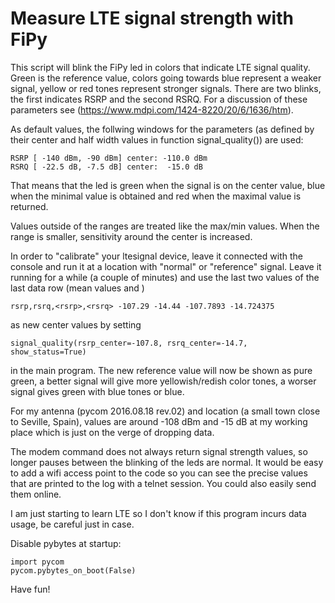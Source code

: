 # Measure LTE signal strength with FiPy

This script will blink the FiPy led in colors that indicate LTE signal quality. Green
is the reference value, colors going towards blue represent a weaker signal, yellow
or red tones represent stronger signals. There are two blinks, the first indicates 
RSRP and the second RSRQ. For a discussion of these parameters see 
(https://www.mdpi.com/1424-8220/20/6/1636/htm).

As default values, the follwing windows for the parameters (as defined
by their center and half width values in function signal_quality()) 
are used: 

    RSRP [ -140 dBm, -90 dBm] center: -110.0 dBm
    RSRQ [ -22.5 dB, -7.5 dB] center:  -15.0 dB

That means that the led is green when the signal is 
on the center value, blue when the minimal value is 
obtained and red when the maximal value is returned. 

Values outside of the ranges are treated like the
max/min values. When the range is smaller, sensitivity around 
the center is increased.

In order to "calibrate" your ltesignal device, leave it connected
with the console and run it at a location with "normal" or
"reference" signal. Leave it running for a while (a couple of 
minutes) and use the last two values of the last data row (mean 
values <rsrp> and <rsrq>) 

    rsrp,rsrq,<rsrp>,<rsrq> -107.29 -14.44 -107.7893 -14.724375

as new center values by setting

    signal_quality(rsrp_center=-107.8, rsrq_center=-14.7, show_status=True) 

in the main program. The new reference value will now be shown
as pure green, a better signal will give more yellowish/redish 
color tones, a worser signal gives green with blue tones or blue. 

For my antenna (pycom 2016.08.18 rev.02) and location (a small town close 
to Seville, Spain), values are around -108 dBm and -15 dB at my working place
which is just on the verge of dropping data.

The modem command does not always return signal strength values,
so longer pauses between the blinking of the leds are normal.
It would be easy to add a wifi access point to the code so you can
see the precise values that are printed to the log
with a telnet session. You could also easily send them online.

I am just starting to learn LTE so I don't know if this program incurs
data usage, be careful just in case.

Disable pybytes at startup:

    import pycom
    pycom.pybytes_on_boot(False)

Have fun!